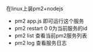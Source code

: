 在linux上装pm2+nodejs

+ pm2 app.js 即可运行这个服务
+ pm2 restart 0 0为当前服务的id
+ pm2 list 查看当前pm2服务列表
+ pm2 log 查看服务日志